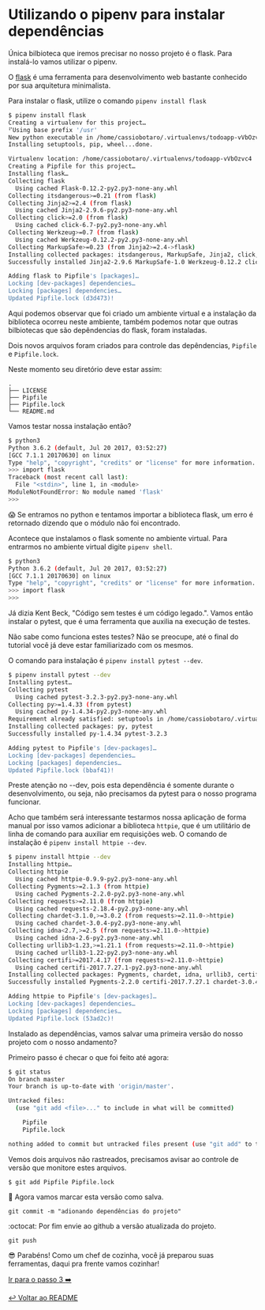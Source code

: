 # Utilizando o pipenv para instalar dependências

Única bilbioteca que iremos precisar no nosso projeto é o flask. Para instalá-lo vamos utilizar o pipenv.

O [flask](http://flask.pocoo.org/) é uma ferramenta para desenvolvimento web bastante conhecido por sua arquitetura minimalista.

Para instalar o flask, utilize o comando `pipenv install flask`

```bash
$ pipenv install flask
Creating a virtualenv for this project…
⠋Using base prefix '/usr'
New python executable in /home/cassiobotaro/.virtualenvs/todoapp-vVbOzvc4/bin/python
Installing setuptools, pip, wheel...done.

Virtualenv location: /home/cassiobotaro/.virtualenvs/todoapp-vVbOzvc4
Creating a Pipfile for this project…
Installing flask…
Collecting flask
  Using cached Flask-0.12.2-py2.py3-none-any.whl
Collecting itsdangerous>=0.21 (from flask)
Collecting Jinja2>=2.4 (from flask)
  Using cached Jinja2-2.9.6-py2.py3-none-any.whl
Collecting click>=2.0 (from flask)
  Using cached click-6.7-py2.py3-none-any.whl
Collecting Werkzeug>=0.7 (from flask)
  Using cached Werkzeug-0.12.2-py2.py3-none-any.whl
Collecting MarkupSafe>=0.23 (from Jinja2>=2.4->flask)
Installing collected packages: itsdangerous, MarkupSafe, Jinja2, click, Werkzeug, flask
Successfully installed Jinja2-2.9.6 MarkupSafe-1.0 Werkzeug-0.12.2 click-6.7 flask-0.12.2 itsdangerous-0.24

Adding flask to Pipfile's [packages]…
Locking [dev-packages] dependencies…
Locking [packages] dependencies…
Updated Pipfile.lock (d3d473)!
```

Aqui podemos observar que foi criado um ambiente virtual e a instalação da biblioteca ocorreu neste ambiente, também podemos notar que outras bilbiotecas que são depêndencias do flask, foram instaladas.

Dois novos arquivos foram criados para controle das depêndencias, `Pipfile` e `Pipfile.lock`.

Neste momento seu diretório deve estar assim:
```
.
├── LICENSE
├── Pipfile
├── Pipfile.lock
└── README.md
```

Vamos testar nossa instalação então?

```bash
$ python3
Python 3.6.2 (default, Jul 20 2017, 03:52:27)
[GCC 7.1.1 20170630] on linux
Type "help", "copyright", "credits" or "license" for more information.
>>> import flask
Traceback (most recent call last):
  File "<stdin>", line 1, in <module>
ModuleNotFoundError: No module named 'flask'
>>>
```

:scream: Se entramos no python e tentamos importar a biblioteca flask, um erro é retornado dizendo que o módulo não foi encontrado.

Acontece que instalamos o flask somente no ambiente virtual. Para entrarmos no ambiente virtual digite `pipenv shell`.

```bash
$ python3
Python 3.6.2 (default, Jul 20 2017, 03:52:27)
[GCC 7.1.1 20170630] on linux
Type "help", "copyright", "credits" or "license" for more information.
>>> import flask
>>>
```

Já dizia Kent Beck, "Código sem testes é um código legado.". Vamos então instalar o pytest, que é uma ferramenta que auxilia na execução de testes.

Não sabe como funciona estes testes? Não se preocupe, até o final do tutorial você já deve estar familiarizado com os mesmos.

O comando para instalação é `pipenv install pytest --dev`.

```bash
$ pipenv install pytest --dev
Installing pytest…
Collecting pytest
  Using cached pytest-3.2.3-py2.py3-none-any.whl
Collecting py>=1.4.33 (from pytest)
  Using cached py-1.4.34-py2.py3-none-any.whl
Requirement already satisfied: setuptools in /home/cassiobotaro/.virtualenvs/todoapp-vVbOzvc4/lib/python3.6/site-packages (from pytest)
Installing collected packages: py, pytest
Successfully installed py-1.4.34 pytest-3.2.3

Adding pytest to Pipfile's [dev-packages]…
Locking [dev-packages] dependencies…
Locking [packages] dependencies…
Updated Pipfile.lock (bbaf41)!
```
Preste atenção no --dev, pois esta dependência é somente durante o desenvolvimento, ou seja, não precisamos da pytest para o nosso programa funcionar.

Acho que também será interessante testarmos nossa aplicação de forma manual por isso vamos adicionar a biblioteca `httpie`, que é um utilitário de linha de comando para auxiliar em requisições web. O comando de instalação é `pipenv install httpie --dev`.

```bash
$ pipenv install httpie --dev
Installing httpie…
Collecting httpie
  Using cached httpie-0.9.9-py2.py3-none-any.whl
Collecting Pygments>=2.1.3 (from httpie)
  Using cached Pygments-2.2.0-py2.py3-none-any.whl
Collecting requests>=2.11.0 (from httpie)
  Using cached requests-2.18.4-py2.py3-none-any.whl
Collecting chardet<3.1.0,>=3.0.2 (from requests>=2.11.0->httpie)
  Using cached chardet-3.0.4-py2.py3-none-any.whl
Collecting idna<2.7,>=2.5 (from requests>=2.11.0->httpie)
  Using cached idna-2.6-py2.py3-none-any.whl
Collecting urllib3<1.23,>=1.21.1 (from requests>=2.11.0->httpie)
  Using cached urllib3-1.22-py2.py3-none-any.whl
Collecting certifi>=2017.4.17 (from requests>=2.11.0->httpie)
  Using cached certifi-2017.7.27.1-py2.py3-none-any.whl
Installing collected packages: Pygments, chardet, idna, urllib3, certifi, requests, httpie
Successfully installed Pygments-2.2.0 certifi-2017.7.27.1 chardet-3.0.4 httpie-0.9.9 idna-2.6 requests-2.18.4 urllib3-1.22

Adding httpie to Pipfile's [dev-packages]…
Locking [dev-packages] dependencies…
Locking [packages] dependencies…
Updated Pipfile.lock (53ad2c)!
```

Instalado as dependências, vamos salvar uma primeira versão do nosso projeto com o nosso andamento?

Primeiro passo é checar o que foi feito até agora:
```bash
$ git status
On branch master
Your branch is up-to-date with 'origin/master'.

Untracked files:
  (use "git add <file>..." to include in what will be committed)

	Pipfile
	Pipfile.lock

nothing added to commit but untracked files present (use "git add" to track)
```

Vemos dois arquivos não rastreados, precisamos avisar ao controle de versão que monitore estes arquivos.

`$ git add Pipfile Pipfile.lock`

:floppy_disk: Agora vamos marcar esta versão como salva.

`git commit -m "adionando dependências do projeto"`

:octocat: Por fim envie ao github a versão atualizada do projeto.

`git push`

:sunglasses: Parabéns! Como um chef de cozinha, você já preparou suas ferramentas, daqui pra frente vamos cozinhar!

[Ir para o passo 3 :arrow_right:](passo03.md)

[:leftwards_arrow_with_hook: Voltar ao README ](README.md)

